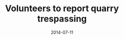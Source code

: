 ---
layout: post
title:  "Volunteers to report quarry trespassing"
date:   2014-07-11 
link: http://www.fredericksburg.com/news/volunteers-to-report-quarry-trespassing/article_2f2356cc-569c-5af2-af31-e89a24d8cc26.html
type: link
---